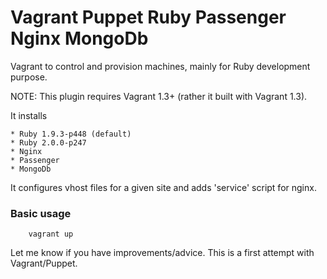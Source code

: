 Vagrant Puppet Ruby Passenger Nginx MongoDb
===========================================


Vagrant to control and provision machines, mainly for Ruby development purpose.

NOTE: This plugin requires Vagrant 1.3+ (rather it built with Vagrant 1.3).

It installs

	* Ruby 1.9.3-p448 (default)
	* Ruby 2.0.0-p247
	* Nginx
	* Passenger
	* MongoDb


It configures vhost files for a given site and adds 'service' script for nginx.

### Basic usage

		vagrant up


Let me know if you have improvements/advice. This is a first attempt with Vagrant/Puppet.
